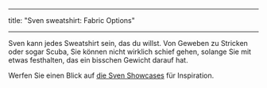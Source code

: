 - - -
title: "Sven sweatshirt: Fabric Options"
- - -

Sven kann jedes Sweatshirt sein, das du willst. Von Geweben zu Stricken oder sogar Scuba, Sie können nicht wirklich schief gehen, solange Sie mit etwas festhalten, das ein bisschen Gewicht darauf hat.

Werfen Sie einen Blick auf [die Sven Showcases](/showcase/pattern/sven) für Inspiration.
